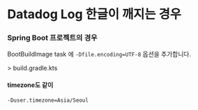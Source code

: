 # Datadog Log 한글이 깨지는 경우

### Spring Boot 프로젝트의 경우 <a href="#spring-boot" id="spring-boot"></a>

BootBuildImage task 에 `-Dfile.encoding=UTF-8` 옵션을 추가합니다.

&#x20;\> build.gradle.kts



#### timezone도 같이 <a href="#timezone" id="timezone"></a>

`-Duser.timezone=Asia/Seoul`
